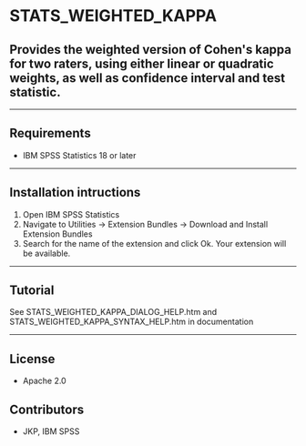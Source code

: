 # STATS_WEIGHTED_KAPPA
## Provides the weighted version of Cohen's kappa for two raters, using either linear or quadratic weights, as well as confidence interval and test statistic.

---
Requirements
----
- IBM SPSS Statistics 18 or later

---
Installation intructions
----
1. Open IBM SPSS Statistics
2. Navigate to Utilities -> Extension Bundles -> Download and Install Extension Bundles
3. Search for the name of the extension and click Ok. Your extension will be available.

---
Tutorial
----
See STATS_WEIGHTED_KAPPA_DIALOG_HELP.htm and STATS_WEIGHTED_KAPPA_SYNTAX_HELP.htm in documentation

---
License
----

- Apache 2.0
                              
Contributors
----

  - JKP, IBM SPSS
